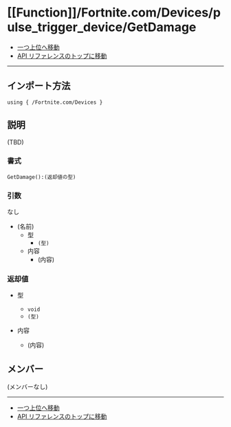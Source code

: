 # [[Function]]/Fortnite.com/Devices/pulse_trigger_device/GetDamage

- [一つ上位へ移動](../main.md)
- [API リファレンスのトップに移動](../../../../main.md)

---

## インポート方法

```verse
using { /Fortnite.com/Devices }
```

## 説明

(TBD)

### 書式

```verse
GetDamage():(返却値の型)
```

### 引数

なし

- (名前)
  - 型
    - `(型)`
  - 内容
    - (内容)

### 返却値

- 型
  - `void`
  - `(型)`

- 内容
  - (内容)

## メンバー

(メンバーなし)

---

- [一つ上位へ移動](../main.md)
- [API リファレンスのトップに移動](../../../../main.md)
